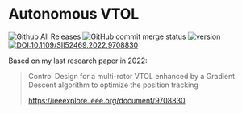 # Autonomous VTOL 

![Github All Releases](https://img.shields.io/github/downloads/jatolentino/Autonomous-VTOL/total?logo=GitHub&style=plastic)
![GitHub commit merge status](https://img.shields.io/github/commit-status/jatolentino/Autonomous-VTOL/main/94bdf61)
[![version](https://img.shields.io/badge/version-1.1-yellow.svg)](//npmjs.com/package/Autonomous-VTOL)
[![DOI:10.1109/SII52469.2022.9708830](https://zenodo.org/badge/DOI/10.1109/SII52469.2022.9708830.svg)](https://doi.org/10.1109/SII52469.2022.9708830)

Based on my last research paper in 2022:

> Control Design for a multi-rotor VTOL enhanced by a Gradient Descent algorithm to optimize the position tracking
> 
> https://ieeexplore.ieee.org/document/9708830

